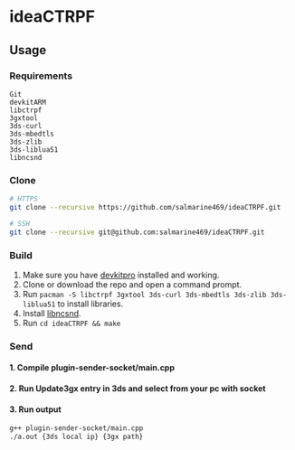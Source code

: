 # ideaCTRPF

## Usage

### Requirements

```
Git
devkitARM
libctrpf
3gxtool
3ds-curl
3ds-mbedtls
3ds-zlib
3ds-liblua51
libncsnd
```

### Clone

```bash
# HTTPS
git clone --recursive https://github.com/salmarine469/ideaCTRPF.git

# SSH
git clone --recursive git@github.com:salmarine469/ideaCTRPF.git
```

### Build

1. Make sure you have [devkitpro](https://devkitpro.org/wiki/Getting_Started) installed and working.
2. Clone or download the repo and open a command prompt.
3. Run `pacman -S libctrpf 3gxtool 3ds-curl 3ds-mbedtls 3ds-zlib 3ds-liblua51` to install libraries.
4. Install [libncsnd](https://github.com/PabloMK7/libncsnd).
5. Run `cd ideaCTRPF && make`

### Send

#### 1. Compile plugin-sender-socket/main.cpp

#### 2. Run Update3gx entry in 3ds and select from your pc with socket

#### 3. Run output

```bash
g++ plugin-sender-socket/main.cpp
./a.out {3ds local ip} {3gx path}
```
